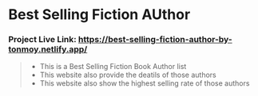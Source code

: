 # Best Selling Fiction AUthor
### Project Live Link: https://best-selling-fiction-author-by-tonmoy.netlify.app/ 
> - This is a Best Selling Fiction Book Author list
> - This website also provide the deatils of those authors
> - This website also show the highest selling rate of those authors 
